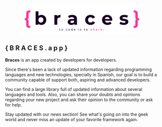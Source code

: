 <p align="center"><img src="img/logo.png" width="400" alt="Braces App"></a></p>

## { B R A C E S . a p p }

<strong>Braces</strong> is an app created by developers for developers.

Since there's been a lack of updated information regarding programming languages and new technologies, specially in Spanish, our goal is to build a community capable of support both, aspiring and advanced developers. 

You can find a large library full of updated information about several languages and tools. Also, you can share your doubts and opinions regarding your new project and ask their opinion to the community or ask for help.

Stay updated with our news section! See what's going on into the geek world and never miss an update of your favorite framework again.
